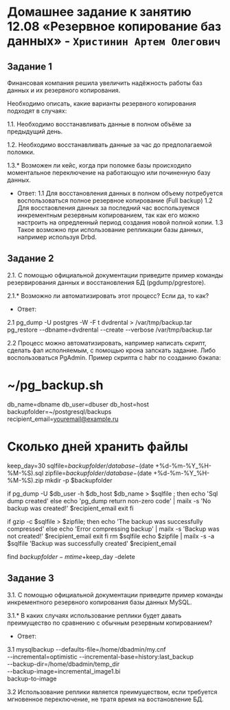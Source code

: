 # Домашнее задание к занятию 12.08 «Резервное копирование баз данных» - `Христинин Артем Олегович`

## Задание 1

Финансовая компания решила увеличить надёжность работы баз данных и их резервного копирования.

Необходимо описать, какие варианты резервного копирования подходят в случаях:

1.1. Необходимо восстанавливать данные в полном объёме за предыдущий день.

1.2. Необходимо восстанавливать данные за час до предполагаемой поломки.

1.3.* Возможен ли кейс, когда при поломке базы происходило моментальное переключение на работающую или починенную базу данных.

- Ответ:
1.1 Для восстановления данных в полном объему потребуется воспользоваться полное резервное копирование (Full backup)
1.2 Для восстаовления данных за последний час воспользуемся инкрементным резервным копированием, так как его можно настроить на опредленный период создания новой полной копии.
1.3 Такое возможно при использование репликации базы данных, например используя Drbd.

## Задание 2

2.1. С помощью официальной документации приведите пример команды резервирования данных и восстановления БД (pgdump/pgrestore).

2.1.* Возможно ли автоматизировать этот процесс? Если да, то как?

 - Ответ:

2.1 pg_dump -U postgres -W -F t dvdrental > /var/tmp/backup.tar 
    pg_restore --dbname=dvdrental --create --verbose /var/tmp/backup.tar 

2.2 Процесс можно автоматизировать, например написать скрипт, сделать фал исполняемым, с помощью крона запскать задание. Либо воспользоваться PgAdmin.
Пример скрипта с habr по созданию бэкапа:

# ~/pg_backup.sh
db_name=dbname
db_user=dbuser
db_host=host
backupfolder=~/postgresql/backups 
recipient_email=youremail@example.ru
# Сколько дней хранить файлы
keep_day=30
sqlfile=$backupfolder/database-$(date +%d-%m-%Y_%H-%M-%S).sql
zipfile=$backupfolder/database-$(date +%d-%m-%Y_%H-%M-%S).zip
mkdir -p $backupfolder

if pg_dump -U $db_user -h $db_host $db_name > $sqlfile ; then
   echo 'Sql dump created'
else
   echo 'pg_dump return non-zero code' | mailx -s 'No backup was created!' $recipient_email
   exit
fi

if gzip -c $sqlfile > $zipfile; then
   echo 'The backup was successfully compressed'
else
   echo 'Error compressing backup' | mailx -s 'Backup was not created!' $recipient_email
   exit
fi
rm $sqlfile 
echo $zipfile | mailx -s -a $sqlfile 'Backup was successfully created' $recipient_email
 
find $backupfolder -mtime +$keep_day -delete


## Задание 3

3.1. С помощью официальной документации приведите пример команды инкрементного резервного копирования базы данных MySQL.

3.1.* В каких случаях использование реплики будет давать преимущество по сравнению с обычным резервным копированием?

- Ответ:

3.1 mysqlbackup --defaults-file=/home/dbadmin/my.cnf \
  --incremental=optimistic --incremental-base=history:last_backup \
  --backup-dir=/home/dbadmin/temp_dir \
  --backup-image=incremental_image1.bi \
   backup-to-image

3.2 Использование реплики является преимуществом, если требуется мгновенное переключение, не тратя время на востановление БД.
